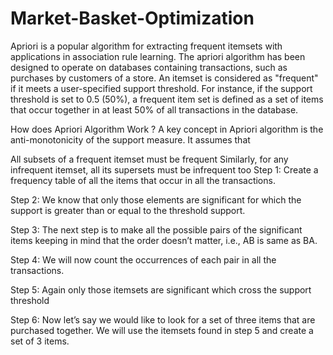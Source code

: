 # Market-Basket-Optimization
Apriori is a popular algorithm for extracting frequent itemsets with applications in association rule learning. The apriori algorithm has been designed to operate on databases containing transactions, such as purchases by customers of a store. An itemset is considered as "frequent" if it meets a user-specified support threshold. For instance, if the support threshold is set to 0.5 (50%), a frequent item set is defined as a set of items that occur together in at least 50% of all transactions in the database.

How does Apriori Algorithm Work ?
A key concept in Apriori algorithm is the anti-monotonicity of the support measure. It assumes that

All subsets of a frequent itemset must be frequent
Similarly, for any infrequent itemset, all its supersets must be infrequent too
Step 1: Create a frequency table of all the items that occur in all the transactions.

Step 2: We know that only those elements are significant for which the support is greater than or equal to the threshold support.

Step 3: The next step is to make all the possible pairs of the significant items keeping in mind that the order doesn’t matter, i.e., AB is same as BA.

Step 4: We will now count the occurrences of each pair in all the transactions.

Step 5: Again only those itemsets are significant which cross the support threshold

Step 6: Now let’s say we would like to look for a set of three items that are purchased together. We will use the itemsets found in step 5 and create a set of 3 items.
